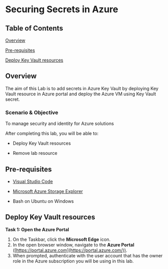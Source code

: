 # Securing Secrets in Azure

## Table of Contents 

[Overview](#overview)

[Pre-requisites](#pre-requisites)

[Deploy Key Vault resources](#deploy-key-vault-resources)

## Overview

The aim of this Lab is to add secrets in Azure Key Vault by deploying Key Vault resource in Azure portal and deploy the Azure VM using Key Vault secret.

### Scenario & Objective

 To manage security and identity for Azure solutions
 
  After completing this lab, you will be able to:
  
 - Deploy Key Vault resources

 - Remove lab resource

## Pre-requisites

- [Visual Studio Code](https://code.visualstudio.com/)

- [Microsoft Azure Storage Explorer](https://azure.microsoft.com/features/storage-explorer/)

- Bash on Ubuntu on Windows

## Deploy Key Vault resources

**Task 1: Open the Azure Portal**

1. On the Taskbar, click the  **Microsoft Edge**  icon.
2. In the open browser window, navigate to the  **Azure Portal**  ([https://portal.azure.com](https://portal.azure.com/)).
3. When prompted, authenticate with the user account that has the owner role in the Azure subscription you will be using in this lab.

